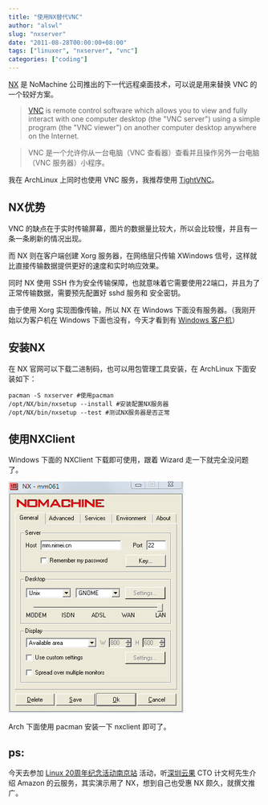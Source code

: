 ```yaml
---
title: "使用NX替代VNC"
author: "alswl"
slug: "nxserver"
date: "2011-08-28T00:00:00+08:00"
tags: ["linuxer", "nxserver", "vnc"]
categories: ["coding"]
---
```


[NX](http://www.nomachine.com) 是 NoMachine 公司推出的下一代远程桌面技术，可以说是用来替换 VNC
的一个较好方案。

> [VNC](http://www.realvnc.com) is remote control software which allows you to
view and fully interact with one computer desktop (the "VNC server") using a
simple program (the "VNC viewer") on another computer desktop anywhere on the
Internet.

>

> VNC 是一个允许你从一台电脑（VNC 查看器）查看并且操作另外一台电脑（VNC 服务器）小程序。

我在 ArchLinux 上同时也使用 VNC 服务，我推荐使用 [TightVNC](http://www.tightvnc.com/)。

## NX优势

VNC 的缺点在于实时传输屏幕，图片的数据量比较大，所以会比较慢，并且有一条一条刷新的情况出现。

而 NX 则在客户端创建 Xorg 服务器，在网络层只传输 XWindows 信号，这样就比直接传输数据提供更好的速度和实时响应效果。

同时 NX 使用 SSH 作为安全传输保障，也就意味着它需要使用22端口，并且为了正常传输数据，需要预先配置好 sshd 服务和 安全密钥。

由于使用 Xorg 实现图像传输，所以 NX 在 Windows 下面没有服务器。（我刚开始以为客户机在 Windows 下面也没有，今天才看到有
[Windows 客户机](http://www.nomachine.com/download-package.php?Prod_Id=3565)）

## 安装NX

在 NX 官网可以下载二进制码，也可以用包管理工具安装，在 ArchLinux 下面安装如下：

    
    pacman -S nxserver #使用pacman
    /opt/NX/bin/nxsetup --install #安装配置NX服务器
    /opt/NX/bin/nxsetup --test #测试NX服务器是否正常

## 使用NXClient

Windows 下面的 NXClient 下载即可使用，跟着 Wizard 走一下就完全没问题了。

![NXClient](../../static/images/upload_dropbox/201108/nxclient.png)

Arch 下面使用 pacman 安装一下 nxclient 即可了。

## ps:

今天去参加 [Linux
20周年纪念活动南京站](http://wiki.nanjinglug.org/moin.fcg/Meetings/2011/0828)
活动，听[深圳云果](http://cloudgotech.com/) CTO 计文柯先生介绍 Amazon 的云服务，其实演示用了 NX，想到自己也受惠
NX 颇久，就撰文推广。

